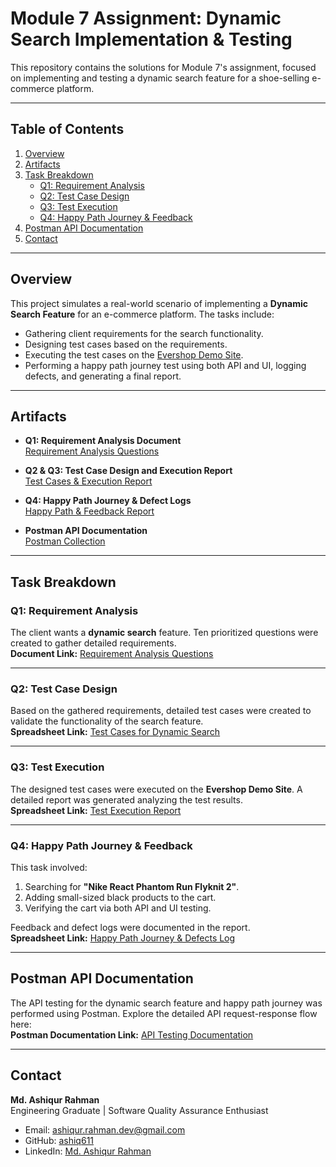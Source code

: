 # Module 7 Assignment: Dynamic Search Implementation & Testing

This repository contains the solutions for Module 7's assignment, focused on implementing and testing a dynamic search feature for a shoe-selling e-commerce platform.

---

## Table of Contents

1. [Overview](#overview)  
2. [Artifacts](#artifacts)  
3. [Task Breakdown](#task-breakdown)  
   - [Q1: Requirement Analysis](#q1-requirement-analysis)  
   - [Q2: Test Case Design](#q2-test-case-design)  
   - [Q3: Test Execution](#q3-test-execution)  
   - [Q4: Happy Path Journey & Feedback](#q4-happy-path-journey--feedback)  
4. [Postman API Documentation](#postman-api-documentation)  
5. [Contact](#contact)  

---

## Overview

This project simulates a real-world scenario of implementing a **Dynamic Search Feature** for an e-commerce platform. The tasks include:
- Gathering client requirements for the search functionality.
- Designing test cases based on the requirements.
- Executing the test cases on the [Evershop Demo Site](https://demo.evershop.io/).
- Performing a happy path journey test using both API and UI, logging defects, and generating a final report.

---

## Artifacts

- **Q1: Requirement Analysis Document**  
  [Requirement Analysis Questions](https://docs.google.com/document/d/1DsiBQ88g_dPr2ZPK4WFT-SGvpOGhgmkUPPtTbwtBGpU/edit?usp=sharing)

- **Q2 & Q3: Test Case Design and Execution Report**  
  [Test Cases & Execution Report](https://docs.google.com/spreadsheets/d/1wP6caGQGzrfj6fsvPvnCkVhC1oGQ9cDQNry2TBWuzBU/edit?usp=sharing)

- **Q4: Happy Path Journey & Defect Logs**  
  [Happy Path & Feedback Report](https://docs.google.com/spreadsheets/d/13U3QSVGemnSZU66QalH9eIdDeiUEJWzWfwF78wL6ei4/edit?usp=sharing)

- **Postman API Documentation**  
  [Postman Collection](https://documenter.getpostman.com/view/33549775/2sAYBPkuQN)

---

## Task Breakdown

### Q1: Requirement Analysis

The client wants a **dynamic search** feature. Ten prioritized questions were created to gather detailed requirements.  
**Document Link:** [Requirement Analysis Questions](https://docs.google.com/document/d/1DsiBQ88g_dPr2ZPK4WFT-SGvpOGhgmkUPPtTbwtBGpU/edit?usp=sharing)

---

### Q2: Test Case Design

Based on the gathered requirements, detailed test cases were created to validate the functionality of the search feature.  
**Spreadsheet Link:** [Test Cases for Dynamic Search](https://docs.google.com/spreadsheets/d/1wP6caGQGzrfj6fsvPvnCkVhC1oGQ9cDQNry2TBWuzBU/edit?usp=sharing)

---

### Q3: Test Execution

The designed test cases were executed on the **Evershop Demo Site**. A detailed report was generated analyzing the test results.  
**Spreadsheet Link:** [Test Execution Report](https://docs.google.com/spreadsheets/d/1wP6caGQGzrfj6fsvPvnCkVhC1oGQ9cDQNry2TBWuzBU/edit?usp=sharing)

---

### Q4: Happy Path Journey & Feedback

This task involved:
1. Searching for **"Nike React Phantom Run Flyknit 2"**.
2. Adding small-sized black products to the cart.
3. Verifying the cart via both API and UI testing.

Feedback and defect logs were documented in the report.  
**Spreadsheet Link:** [Happy Path Journey & Defects Log](https://docs.google.com/spreadsheets/d/13U3QSVGemnSZU66QalH9eIdDeiUEJWzWfwF78wL6ei4/edit?usp=sharing)

---

## Postman API Documentation

The API testing for the dynamic search feature and happy path journey was performed using Postman. Explore the detailed API request-response flow here:  
**Postman Documentation Link:** [API Testing Documentation](https://documenter.getpostman.com/view/33549775/2sAYBPkuQN)

---

## Contact

**Md. Ashiqur Rahman**  
Engineering Graduate | Software Quality Assurance Enthusiast  
- Email: ashiqur.rahman.dev@gmail.com
- GitHub: [ashiq611](https://github.com/ashiq611)  
- LinkedIn: [Md. Ashiqur Rahman](https://www.linkedin.com/in/mdashiqurrahman1102/)
